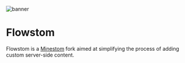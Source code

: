 ![banner](flowstom_banner.png)

# Flowstom

Flowstom is a [Minestom](https://github.com/Minestom/Minestom) fork aimed at simplifying the process of adding custom server-side content.
